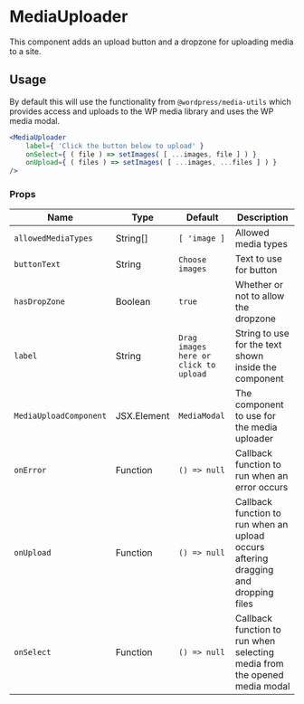 # MediaUploader

This component adds an upload button and a dropzone for uploading media to a site.

## Usage

By default this will use the functionality from `@wordpress/media-utils` which provides access and uploads to the WP media library and uses the WP media modal.

```jsx
<MediaUploader
	label={ 'Click the button below to upload' }
	onSelect={ ( file ) => setImages( [ ...images, file ] ) }
	onUpload={ ( files ) => setImages( [ ...images, ...files ] ) }
/>
```

### Props

| Name                   | Type        | Default                               | Description                                                                         |
| ---------------------- | ----------- | ------------------------------------- | ----------------------------------------------------------------------------------- |
| `allowedMediaTypes`    | String[]    | `[ 'image ]`                          | Allowed media types                                                                 |
| `buttonText`           | String      | `Choose images`                       | Text to use for button                                                              |
| `hasDropZone`          | Boolean     | `true`                                | Whether or not to allow the dropzone                                                |
| `label`                | String      | `Drag images here or click to upload` | String to use for the text shown inside the component                               |
| `MediaUploadComponent` | JSX.Element | `MediaModal`                          | The component to use for the media uploader                                         |
| `onError`              | Function    | `() => null`                          | Callback function to run when an error occurs                                       |
| `onUpload`             | Function    | `() => null`                          | Callback function to run when an upload occurs aftering dragging and dropping files |
| `onSelect`             | Function    | `() => null`                          | Callback function to run when selecting media from the opened media modal           |
